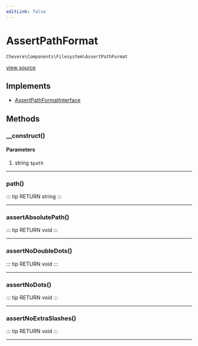 ```yaml
---
editLink: false
---
```


# AssertPathFormat

`Chevere\Components\Filesystem\AssertPathFormat`

[view source](https://github.com/chevere/chevere/blob/master/Filesystem/AssertPathFormat.php)

## Implements

- [AssertPathFormatInterface](../../Interfaces/Filesystem/AssertPathFormatInterface.md)

## Methods

### __construct()

#### Parameters

1. string `$path`

---

### path()

::: tip RETURN
string
:::

---

### assertAbsolutePath()

::: tip RETURN
void
:::

---

### assertNoDoubleDots()

::: tip RETURN
void
:::

---

### assertNoDots()

::: tip RETURN
void
:::

---

### assertNoExtraSlashes()

::: tip RETURN
void
:::

---
